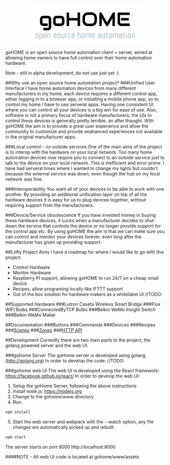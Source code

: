<p align="center">
<img src="logo.png" />
</p>
goHOME is an open source home automation client + server, aimed at allowing home owners to have full control over their home automation hardware.

Note - still in alpha development, do not use just yet :)

##Why use an open source home automation project?
###Unified User Interface
I have home automation devices from many different manufacturers in my home, each device requires a different control app, either logging in to a browser app, or installing a mobile phone app, so to control my home I have to use serveral apps. Having one consistent UI where you can control all your devices is a big win for ease of use.  Also, software is not a primary focus of hardware manufacturers, the UIs to control these devices is generally pretty terrible, an after thought. With goHOME the aim is to provide a great user experience and allow the community to customize and provide enahanced experiences not available in the original manufacturer apps.

###Local control - no outside services
One of the main aims of the project is to interop with the hardware on your local network.  Too many home automation devices now require you to connect to an outside service just to talk to the device on your local network.  This is inefficient and error prone.  I have had serveral times where I wanted to change my lights but couldn't because the external service was down, even though the hub on my local network was fine.

###Interoperability
You want all of your devices to be able to work with one another.  By providing an additional unification layer on top of all the hardware devices it is easy for us to plug devices together, without requiring support from the manufacturers.

###Device/Service obsolescence
If you have invested money in buying these hardware devices, it sucks when a manufacturer decides to shut down the service that controls the device or no longer provide support for the control app etc.  By using goHOME the aim is that we can make sure you can control and monitor your devices forever, even long after the manufacturer has given up providing support. 

##Lofty Project Aims
I have a roadmap for where I would like to go with this project:
  - Control Hardware
  - Monitor Hardware
  - Raspberry PI support, allowing goHOME to run 24/7 on a cheap small device
  - Recipes, allow programing locally like IFTTT support
  - Out of the box solution for hardware makers as a whitelabel UI
//TODO:

##Supported Hardware
###Lutron Caseta Wireless Smart Bridge
###Flux WIFI Bulbs
###ConnectedByTCP Bulbs
###Belkin WeMo Insight Switch
###Belkin WeMo Maker

##Documentation
###Buttons
###Commands
###Devices
###Recipes
###[Scenes](docs/scene.md)
###[Zones](docs/zone.md)
###[HTTP API](docs/api.md)

##Development
Currently there are two main parts to the project, the golang powered server and the web UI.

###gohome Server
The goHome server is developed using golang (http://golang.org) In order to develop the code:
//TODO:

###gohome web UI
The web UI is developed using the React framework: https://facebook.github.io/react/ In order to develop the web UI:
 1. Setup the goHome Server, following the above instructions
 2. Install node.js: https://nodejs.org
 3. Change to the gohome/www directory
 4. Run:
 
 ```bash
 npm install
 ```
 5. Start the web server and webpack with the --watch option, any file changes are automatically picked up and rebuilt:
 
 ```bash
 npm start
 ```
The server starts on port 8000  http://localhost:8000

####NOTE - All web UI code is located at gohome/www/assets
